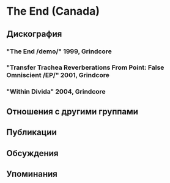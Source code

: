 # The End (Canada)



## Дискография

### "The End /demo/" 1999, Grindcore



### "Transfer Trachea Reverberations From Point: False Omniscient /EP/" 2001, Grindcore



### "Within Divida" 2004, Grindcore




## Отношения с другими группами


## Публикации


## Обсуждения


## Упоминания

